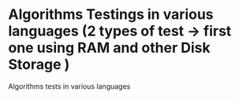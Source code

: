 # Algorithms Testings in various languages (2 types of test -> first one using RAM and other Disk Storage )
Algorithms tests in various languages
